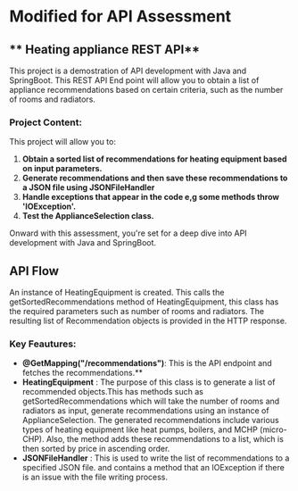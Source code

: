 # **Modified for API Assessment**

## ** Heating appliance REST API**

This project is a demostration of API development with Java and SpringBoot. This REST API End point will allow you to obtain a list of appliance recommendations based on certain criteria, such as the number of rooms and radiators.


### **Project Content:**

This project will allow you to:

1. **Obtain a sorted list of recommendations for heating equipment based on input parameters.**
2. **Generate recommendations and then save these recommendations to a JSON file using JSONFileHandler**
3. **Handle exceptions that appear in the code e,g some methods throw 'IOException'.**
4. **Test the ApplianceSelection class.**

Onward with this assessment, you're set for a deep dive into API development with Java and SpringBoot.

## **API Flow**

An instance of HeatingEquipment is created. This calls the getSortedRecommendations method of HeatingEquipment, 
this class has the required parameters such as number of rooms and radiators.
The resulting list of Recommendation objects is provided in the HTTP response.


### **Key Feautures:**
- **@GetMapping("/recommendations")**: This is the API endpoint and fetches the recommendations.**
- **HeatingEquipment** : The purpose of this class is to generate a list of recommended objects.This has methods such as getSortedRecommendations which will take the number of rooms and radiators as input, 
generate recommendations using an instance of ApplianceSelection. The generated recommendations
  include various types of heating equipment like heat pumps, boilers, and MCHP (micro-CHP). Also, the method adds these recommendations to a list, which is then sorted by price in ascending order.
- **JSONFileHandler** : This is used to write the list of recommendations to a specified JSON file. and contains a method that an IOException if there is an issue with the file writing process.
